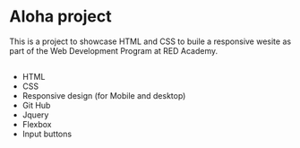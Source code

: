 # Aloha project
This is a  project to showcase HTML and CSS to buile a responsive wesite as part of the Web Development Program at RED Academy.

##
- HTML
- CSS
- Responsive design (for Mobile and desktop)
- Git Hub
- Jquery
- Flexbox
- Input buttons
